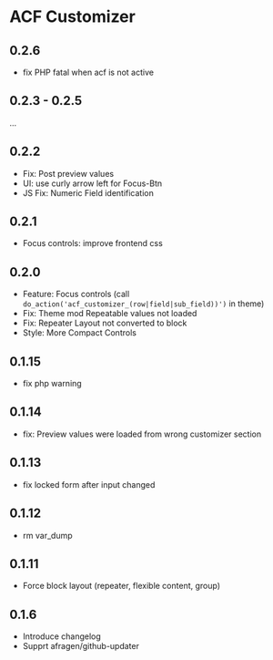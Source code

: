 ACF Customizer
==============

0.2.6
-----
 - fix PHP fatal when acf is not active

0.2.3 - 0.2.5
-------------
...

0.2.2
-----
 - Fix: Post preview values
 - UI: use curly arrow left for Focus-Btn
 - JS Fix: Numeric Field identification


0.2.1
-----
 - Focus controls: improve frontend css

0.2.0
------
 - Feature: Focus controls (call `do_action('acf_customizer_(row|field|sub_field))')` in theme)
 - Fix: Theme mod Repeatable values not loaded
 - Fix: Repeater Layout not converted to block
 - Style: More Compact Controls

0.1.15
------
 - fix php warning

0.1.14
------
 - fix: Preview values were loaded from wrong customizer section

0.1.13
------
 - fix locked form after input changed

0.1.12
------
 - rm var_dump

0.1.11
------
 - Force block layout (repeater, flexible content, group)

0.1.6
-----
 - Introduce changelog
 - Supprt afragen/github-updater
